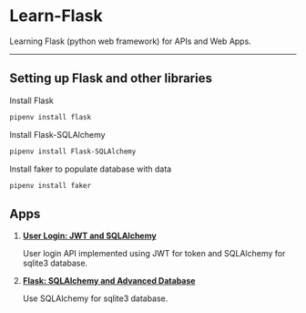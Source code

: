 # Learn-Flask

Learning Flask (python web framework) for APIs and Web Apps.

***

## Setting up Flask and other libraries

Install Flask

```bash
pipenv install flask
```

Install Flask-SQLAlchemy

```bash
pipenv install Flask-SQLAlchemy
```

Install faker to populate database with data

```bash
pipenv install faker
```

## Apps

1. [**User Login: JWT and SQLAlchemy**](./User-Login:%20JWT%20and%20SQLAlchemy/README.md)

    User login API implemented using JWT for token and SQLAlchemy for sqlite3 database.

2. [**Flask: SQLAlchemy and Advanced Database**](./Flask%20:%20SQL_Alchemy/README.md)

    Use SQLAlchemy for sqlite3 database.
